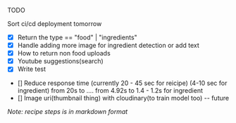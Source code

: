 TODO

Sort ci/cd deployment tomorrow

- [x] Return the type == "food" | "ingredients"
- [x] Handle adding more image for ingredient detection or add text
- [x] How to return non food uploads
- [x] Youtube suggestions(search)
- [x] Write test
- [] Reduce response time (currently 20 - 45 sec for reicipe) (4-10 sec for ingredient)
  from 20s to ....
  from 4.92s to 1.4 - 1.2s for ingredient
- [] Image uri(thumbnail thing) with cloudinary(to train model too) -- future

_Note: recipe steps is in markdown format_
